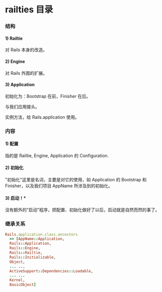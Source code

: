 # railties 目录

### 结构

#### 1) Railtie

对 Rails 本身的改造。

#### 2) Engine

对 Rails 外围的扩展。

#### 3) Application

初始化为：Bootstrap 在前，Finisher 在后。

与我们应用接头。

实例方法，给 Rails.application 使用。

### 内容

#### 1) 配置

指的是 Railtie, Engine, Application 的 Configuration.

#### 2) 初始化

"初始化"这里是名词，主要是对它的使用，如 Application 的 Bootstrap 和 Finisher，以及我们项目 AppName 所涉及到的初始化。

#### 3) 启动！*

没有额外的"启动"程序，把配置、初始化做好了以后，启动就是自然而然的事了。

### 继承关系

```ruby
Rails.application.class.ancestors
  => [AppName::Application,
  Rails::Application,
  Rails::Engine,
  Rails::Railtie,
  Rails::Initializable,
  Object,
  ... ...
  ActiveSupport::Dependencies::Loadable,
  ... ...
  Kernel,
  BasicObject] 
```
